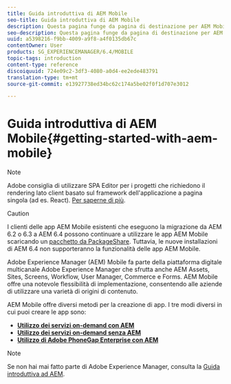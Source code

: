 ```yaml
---
title: Guida introduttiva di AEM Mobile
seo-title: Guida introduttiva di AEM Mobile
description: Questa pagina funge da pagina di destinazione per AEM Mobile. Segui questa pagina come punto di partenza per scoprire i tre modi diversi per creare le app.
seo-description: Questa pagina funge da pagina di destinazione per AEM Mobile. Segui questa pagina come punto di partenza per scoprire i tre modi diversi per creare le app.
uuid: a5398216-f9bb-4009-a9f8-a4f0135db67c
contentOwner: User
products: SG_EXPERIENCEMANAGER/6.4/MOBILE
topic-tags: introduction
content-type: reference
discoiquuid: 724e09c2-3df3-4080-a0d4-ee2ede483791
translation-type: tm+mt
source-git-commit: e13927738ed34bc62c174a5be02f0f1d707e3012

---
```



# Guida introduttiva di AEM Mobile{#getting-started-with-aem-mobile}

>[!NOTE]
>
>Adobe consiglia di utilizzare SPA Editor per i progetti che richiedono il rendering lato client basato sul framework dell&#39;applicazione a pagina singola (ad es. React). [Per saperne di più](/help/sites-developing/spa-overview.md).

>[!CAUTION]
>
>I clienti delle app AEM Mobile esistenti che eseguono la migrazione da AEM 6.2 o 6.3 a AEM 6.4 possono continuare a utilizzare le app AEM Mobile scaricando un [pacchetto da PackageShare](https://www.adobeaemcloud.com/content/marketplace/marketplaceProxy.html?packagePath=/content/companies/public/adobe/packages/cq640/compatpack/aem-mobile-package). Tuttavia, le nuove installazioni di AEM 6.4 non supporteranno la funzionalità delle app AEM Mobile.

Adobe Experience Manager (AEM) Mobile fa parte della piattaforma digitale multicanale Adobe Experience Manager che sfrutta anche AEM Assets, Sites, Screens, Workflow, User Manager, Commerce e Forms. AEM Mobile offre una notevole flessibilità di implementazione, consentendo alle aziende di utilizzare una varietà di origini di contenuto.

AEM Mobile offre diversi metodi per la creazione di app. I tre modi diversi in cui puoi creare le app sono:

* **[Utilizzo dei servizi on-demand con AEM](/help/mobile/getting-started-aem-mobile-on-demand.md)**
* **[Utilizzo dei servizi on-demand senza AEM](https://helpx.adobe.com/digital-publishing-solution/topics.html)**
* **[Utilizzo di Adobe PhoneGap Enterprise con AEM](/help/mobile/getting-started-aem-mobile-phonegap.md)**

>[!NOTE]
>
>Se non hai mai fatto parte di Adobe Experience Manager, consulta la [Guida introduttiva ad AEM](/help/sites-deploying/deploy.md).
